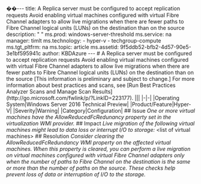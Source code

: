 ��- - - 
 
 t i t l e :   A   R e p l i c a   s e r v e r   m u s t   b e   c o n f i g u r e d   t o   a c c e p t   r e p l i c a t i o n   r e q u e s t s 
 
 A v o i d   e n a b l i n g   v i r t u a l   m a c h i n e s   c o n f i g u r e d   w i t h   v i r t u a l   F i b r e   C h a n n e l   a d a p t e r s   t o   a l l o w   l i v e   m i g r a t i o n s   w h e n   t h e r e   a r e   f e w e r   p a t h s   t o   F i b r e   C h a n n e l   l o g i c a l   u n i t s   ( L U N s )   o n   t h e   d e s t i n a t i o n   t h a n   o n   t h e   s o u r c e 
 
 d e s c r i p t i o n :   "   " 
 
 m s . p r o d :   w i n d o w s - s e r v e r - t h r e s h o l d 
 
 m s . s e r v i c e :   n a 
 
 m a n a g e r :   t i m l t 
 
 m s . t e c h n o l o g y :   
 
     -   h y p e r - v 
 
     -   t e c h g r o u p - c o m p u t e 
 
 m s . t g t _ p l t f r m :   n a 
 
 m s . t o p i c :   a r t i c l e 
 
 m s . a s s e t i d :   9 f 5 d d b 5 2 - b f b 2 - 4 d 5 7 - 9 0 e 5 - 3 e 1 b f 5 9 5 9 4 1 c 
 
 a u t h o r :   K B D A z u r e 
 
 - - - 
 
 #   A   R e p l i c a   s e r v e r   m u s t   b e   c o n f i g u r e d   t o   a c c e p t   r e p l i c a t i o n   r e q u e s t s 
 
 A v o i d   e n a b l i n g   v i r t u a l   m a c h i n e s   c o n f i g u r e d   w i t h   v i r t u a l   F i b r e   C h a n n e l   a d a p t e r s   t o   a l l o w   l i v e   m i g r a t i o n s   w h e n   t h e r e   a r e   f e w e r   p a t h s   t o   F i b r e   C h a n n e l   l o g i c a l   u n i t s   ( L U N s )   o n   t h e   d e s t i n a t i o n   t h a n   o n   t h e   s o u r c e 
 
 
 
 
 
 \ [ T h i s   i n f o r m a t i o n   i s   p r e l i m i n a r y   a n d   s u b j e c t   t o   c h a n g e . \ ]     
 
     
 
 F o r   m o r e   i n f o r m a t i o n   a b o u t   b e s t   p r a c t i c e s   a n d   s c a n s ,   s e e   [ R u n   B e s t   P r a c t i c e s   A n a l y z e r   S c a n s   a n d   M a n a g e   S c a n   R e s u l t s ] ( h t t p : / / g o . m i c r o s o f t . c o m / f w l i n k / p / ? L i n k I D = 2 2 3 1 7 7 ) .     
 
     
 
 | | |     
 
 | - | - |     
 
 | * * O p e r a t i n g   S y s t e m * * | W i n d o w s   S e r v e r   2 0 1 6   T e c h n i c a l   P r e v i e w |     
 
 | * * P r o d u c t \ / F e a t u r e * * | H y p e r \ - V |     
 
 | * * S e v e r i t y * * | W a r n i n g |     
 
 | * * C a t e g o r y * * | C o n f i g u r a t i o n |     
 
     
 
 # #   * * I s s u e * *     
 
 * O n e   o r   m o r e   v i r t u a l   m a c h i n e s   h a v e   t h e   A l l o w R e d u c e d F c R e d u n a n c y   p r o p e r t y   s e t   i n   t h e   v i r t u a l i z a t i o n   W M I   p r o v i d e r . *     
 
     
 
 # #   * * I m p a c t * *     
 
 * L i v e   m i g r a t i o n   o f   t h e   f o l l o w i n g   v i r t u a l   m a c h i n e s   m i g h t   l e a d   t o   d a t a   l o s s   o r   i n t e r r u p t   I \ / O   t o   s t o r a g e : *     
 
     
 
 \ < l i s t   o f   v i r t u a l   m a c h i n e s >     
 
     
 
 # #   * * R e s o l u t i o n * *     
 
 * C o n s i d e r   c l e a r i n g   t h e   A l l o w R e d u c e d F c R e d u n d a n c y   W M I   p r o p e r t y   o n   t h e   a f f e c t e d   v i r t u a l   m a c h i n e s .   W h e n   t h i s   p r o p e r t y   i s   c l e a r e d ,   y o u   c a n   p e r f o r m   a   l i v e   m i g r a t i o n   o n   v i r t u a l   m a c h i n e s   c o n f i g u r e d   w i t h   v i r t u a l   F i b r e   C h a n n e l   a d a p t e r s   o n l y   w h e n   t h e   n u m b e r   o f   p a t h s   t o   F i b r e   C h a n n e l   o n   t h e   d e s t i n a t i o n   i s   t h e   s a m e   o r   m o r e   t h a n   t h e   n u m b e r   o f   p a t h s   o n   t h e   s o u r c e .   T h e s e   c h e c k s   h e l p   p r e v e n t   l o s s   o f   d a t a   o r   i n t e r r u p t i o n   o f   I \ / O   t o   t h e   s t o r a g e . *     
 
     
 
 